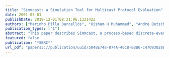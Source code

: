```yaml
---
title: "Simmcast: a Simulation Tool for Multicast Protocol Evaluation"
date: 2001-05-01
publishDate: 2019-12-01T08:31:06.132142Z
authors: ["Marinho Pilla Barcellos", "Hisham H Muhammad", "Andre Detsch"]
publication_types: ["1"]
abstract: "This paper describes Simmcast, a process-based discrete-event simulation framework that helps the design and evaluation of multicast protocols. Simmcast, based on Java, allows simulated protocols to be specified using a multi-threaded, object-oriented framework; building blocks are combined in order to create new protocol simulation experiments. To help validating Simmcast, two reliable multicast protocols used in a well-known analytical study were simulated and the results achieved compared the ones produced by Simmcast. In Simmcast, users are first presented an easy-to-understand, abstract multicast protocol simulation model, and then can gradually increase the level of detail in their simulation. Unlike existing tools, Simmcast provides a flexible simulation model which is dedicated to the design and evaluation of multicast protocols."
featured: false
publication: "*SBRC*"
url_pdf: "papers3://publication/uuid/5048E748-074A-46C8-BBB6-C47093028BE5"
---
```


